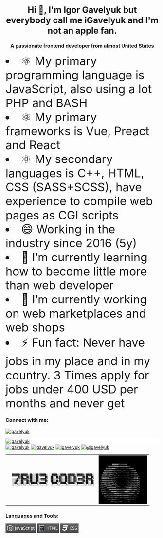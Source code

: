 <h1 align="center">Hi 👋, I'm Igor Gavelyuk but everybody call me iGavelyuk and I'm not an apple fan.</h1>
<h3 align="center">A passionate frontend developer from almost United States</h3
<ul>
  <li style="font-size: 38px"> ⚛️ My primary programming language is JavaScript, also using a lot PHP and BASH</li>
  <li style="font-size: 38px">⚛️ My primary frameworks is Vue, Preact and React</li>
  <li style="font-size: 38px">⚛️ My secondary languages is C++, HTML, CSS (SASS+SCSS), have experience to compile web pages as CGI scripts</li>
  <li style="font-size: 38px">😄 Working in the industry since 2016 (5y)</li>
  <li style="font-size: 38px">🌱 I’m currently learning how to become little more than web developer</li>
  <li style="font-size: 38px">🔭 I’m currently working on web marketplaces and web shops</li>
  <li style="font-size: 38px">⚡ Fun fact: Never have jobs in my place and in my country. 3 Times apply for jobs under 400 USD per months and never get</li>
</ul>
<h3 align="left">Connect with me:</h3>
<p align="left">
<a href="https://codepen.io/igavelyuk" target="blank"><img align="center" src="https://raw.githubusercontent.com/rahuldkjain/github-profile-readme-generator/master/src/images/icons/Social/codepen.svg" alt="igavelyuk" height="30" width="40" /></a>
<div style="background:#fff" > <a href="https://dev.to/igavelyuk" target="blank"><img align="center" src="https://cdn.jsdelivr.net/npm/simple-icons@3.0.1/icons/dev-dot-to.svg" alt="igavelyuk" height="30" width="40" /></a></div>
<a href="https://twitter.com/igavelyuk" target="blank"><img align="center" src="https://raw.githubusercontent.com/rahuldkjain/github-profile-readme-generator/master/src/images/icons/Social/twitter.svg" alt="igavelyuk" height="30" width="40" /></a>
<a href="https://linkedin.com/in/igavelyuk" target="blank"><img align="center" src="https://raw.githubusercontent.com/rahuldkjain/github-profile-readme-generator/master/src/images/icons/Social/linked-in-alt.svg" alt="igavelyuk" height="30" width="40" /></a>
<a href="https://instagram.com/igavelyuk" target="blank"><img align="center" src="https://raw.githubusercontent.com/rahuldkjain/github-profile-readme-generator/master/src/images/icons/Social/instagram.svg" alt="igavelyuk" height="30" width="40" /></a>
<a href="https://medium.com/@igavelyuk" target="blank"><img align="center" src="https://raw.githubusercontent.com/rahuldkjain/github-profile-readme-generator/master/src/images/icons/Social/medium.svg" alt="@igavelyuk" height="30" width="40" /></a>

<table style="width:100%; border:none; border-collapse:collapse; cellspacing:0;>
  <tr style="border:none">
    <th style="border:none">
    <pre style="font-size: 6px">
    ███████╗██████╗░██╗░░░██╗██████╗░  ░█████╗░░█████╗░██████╗░██████╗░██████╗░
    ╚════██║██╔══██╗██║░░░██║╚════██╗  ██╔══██╗██╔══██╗██╔══██╗╚════██╗██╔══██╗
    ░░░░██╔╝██████╔╝██║░░░██║░█████╔╝  ██║░░╚═╝██║░░██║██║░░██║░█████╔╝██████╔╝
    ░░░██╔╝░██╔══██╗██║░░░██║░╚═══██╗  ██║░░██╗██║░░██║██║░░██║░╚═══██╗██╔══██╗
    ░░██╔╝░░██║░░██║╚██████╔╝██████╔╝  ╚█████╔╝╚█████╔╝██████╔╝██████╔╝██║░░██║
    ░░╚═╝░░░╚═╝░░╚═╝░╚═════╝░╚═════╝░  ░╚════╝░░╚════╝░╚═════╝░╚═════╝░╚═╝░░╚═╝</pre>
    </th>
    <th style="border:none">
    <img align="center" style="margin:0px; padding:0px;" src="https://github.com/igavelyuk/igavelyuk/blob/main/donut.gif" alt="donut" height="160" width="160" />
    </th>
  </tr>
</table>

<h3 align="left">Languages and Tools:</h3>
<div style="display:inline-block">
<img align="center" src="https://github.com/igavelyuk/igavelyuk/blob/main/js.png" alt="JS" />
<img align="center" src="https://github.com/igavelyuk/igavelyuk/blob/main/html.png" alt="HTML" />
<img align="center" src="https://github.com/igavelyuk/igavelyuk/blob/main/css.png" alt="CSS" />
</div>
